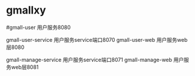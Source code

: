 # gmallxy
#gmall-user 用户服务8080

gmall-user-service 用户服务service端口8070
gmall-user-web 用户服务web层8080

gmall-manage-service 用户服务service端口8071
gmall-manage-web 用户服务web层8081
